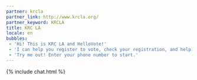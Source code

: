 ```yaml
---
partner: krcla
partner_link: http://www.krcla.org/
partner_keyword: KRCLA
title: KRC LA
locale: en
bubbles:
 - 'Hi! This is KRC LA and HelloVote!'
 - 'I can help you register to vote, check your registration, and help your friends register'
 - 'Try me out! Enter your phone number to start.'
---
```

{% include chat.html %}



